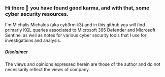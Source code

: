 ### Hi there 👋 you have found good karma, and with that, some cyber security resources.

I'm Michalis Michalos (aka cyb3rmik3) and in this github you will find primarly KQL queries associated to Microsoft 365 Defender and Microsoft Sentinel as well as notes for various cyber security tools that I use for investigations and analysis.

##### Disclaimer
The views and opinions expressed herein are those of the author and do not necessarily reflect the views of company.
